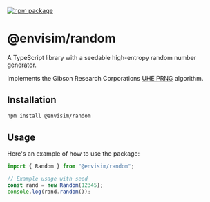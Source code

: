 [![npm package](https://img.shields.io/npm/v/@envisim/random?label=%40envisim%2Frandom)](https://npmjs.com/package/@envisim/random)

# @envisim/random

A TypeScript library with a seedable high-entropy random number generator.

Implements the Gibson Research Corporations [UHE PRNG](https://www.grc.com/otg/uheprng.htm)
algorithm.

## Installation

```bash
npm install @envisim/random
```

## Usage

Here's an example of how to use the package:

```typescript
import { Random } from "@envisim/random";

// Example usage with seed
const rand = new Random(12345);
console.log(rand.random());
```
